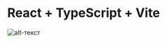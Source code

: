 # React + TypeScript + Vite

![alt-текст](https://previews.dropbox.com/p/thumb/ACsUaxRYPfqdMRpHL-67eiBHrhL4AGQZSuFbfOqMNbfCv8_XbCjLg0C1n9eaMQVkx1XlEmDS0lMQrHRCx4SFS2w94BOMLhnguOXxSZitf0UEyGW4ykC_nUgUM1pGvQ39wB31FgFGxTz3vu6f93pbPVKVdRGvIezp9UEn8C9zXsnjU2ufrZNVGlMgzM67fryppm5OLNuzm1dbeJ3STSLm6usuuM_RCi1hBwneVwUl4lfyhSTdk9JgyW8MOlgckqBv8Rw6EmL4s_uUGioCzznHP0TMIf8fOqt1XB2zJikubY0UHWkiWn4W8GYtNk46PR9elcLG8zHyx20YlSu3Evsir9pH/p.png?is_prewarmed=true)
